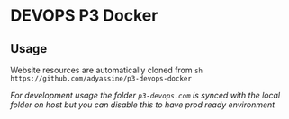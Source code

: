 # DEVOPS P3 Docker

## Usage
Website resources are automatically cloned from ```sh  https://github.com/adyassine/p3-devops-docker ```

*For development usage the folder `p3-devops.com` is synced with the local folder on host but you can disable this to have prod ready environment*
